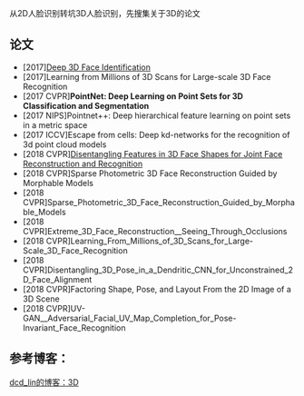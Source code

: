 从2D人脸识别转坑3D人脸识别，先搜集关于3D的论文  
## 论文
* [2017][Deep 3D Face Identification](https://github.com/alfredtorres/Reading-notebook/blob/master/3D%20Face%20Recognition/Deep%203D%20Face%20Identification.md)
* [2017]Learning from Millions of 3D Scans for Large-scale 3D Face Recognition
* [2017 CVPR]**PointNet: Deep Learning on Point Sets for 3D Classification and Segmentation**
* [2017 NIPS]Pointnet++: Deep hierarchical feature learning on point sets in a metric space
* [2017 ICCV]Escape from cells: Deep kd-networks for the recognition of 3d point cloud models
* [2018 CVPR][Disentangling Features in 3D Face Shapes for Joint Face Reconstruction and Recognition](https://github.com/alfredtorres/Reading-notebook/blob/master/3D%20Face%20Recognition/Disentangling%20Features%20in%203D%20Face%20Shapes%20for%20Joint%20Face%20Reconstruction%20and%20Recognition.md)
* [2018 CVPR]Sparse Photometric 3D Face Reconstruction Guided by Morphable Models   
* [2018 CVPR]Sparse_Photometric_3D_Face_Reconstruction_Guided_by_Morphable_Models
* [2018 CVPR]Extreme_3D_Face_Reconstruction__Seeing_Through_Occlusions
* [2018 CVPR]Learning_From_Millions_of_3D_Scans_for_Large-Scale_3D_Face_Recognition
* [2018 CVPR]Disentangling_3D_Pose_in_a_Dendritic_CNN_for_Unconstrained_2D_Face_Alignment
* [2018 CVPR]Factoring Shape, Pose, and Layout From the 2D Image of a 3D Scene
* [2018 CVPR]UV-GAN__Adversarial_Facial_UV_Map_Completion_for_Pose-Invariant_Face_Recognition

## 参考博客：
[dcd_lin的博客：3D](https://blog.csdn.net/linmingan/article/category/7439522/1)
